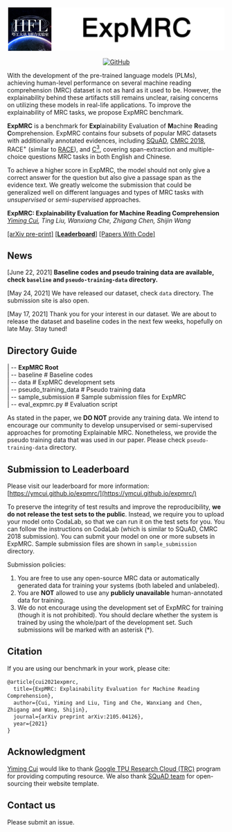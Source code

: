 <p align="center">
    <br>
    <img src="./banner.png" width="500"/>
    <br>
</p>
<p align="center">
    <a href="https://github.com/ymcui/expmrc/blob/master/LICENSE">
        <img alt="GitHub" src="https://img.shields.io/github/license/ymcui/expmrc.svg?color=blue&style=flat-square">
    </a>
</p>

With the development of the pre-trained language models (PLMs), achieving human-level performance on several machine reading comprehension (MRC) dataset is not as hard as it used to be. However, the explainability behind these artifacts still remains unclear, raising concerns on utilizing these models in real-life applications. To improve the explainability of MRC tasks, we propose ExpMRC benchmark. 

**ExpMRC** is a benchmark for **Exp**lainability Evaluation of **M**achine **R**eading **C**omprehension. ExpMRC contains four subsets of popular MRC datasets with additionally annotated evidences, including [SQuAD](https://www.aclweb.org/anthology/D16-1264/), [CMRC 2018](https://www.aclweb.org/anthology/D19-1600/), RACE<sup>+</sup> (similar to [RACE](https://www.aclweb.org/anthology/D17-1082/)), and [C<sup>3</sup>](https://www.aclweb.org/anthology/2020.tacl-1.10/), covering span-extraction and multiple-choice questions MRC tasks in both English and Chinese. 

To achieve a higher score in ExpMRC, the model should not only give a correct answer for the question but also give a passage span as the evidence text. We greatly welcome the submission that could be generalized well on different languages and types of MRC tasks with *unsupervised* or *semi-supervised* approaches.

**ExpMRC: Explainability Evaluation for Machine Reading Comprehension**  
*[Yiming Cui](https://ymcui.com), Ting Liu, Wanxiang Che, Zhigang Chen, Shijin Wang*

[[arXiv pre-print]](https://arxiv.org/abs/2105.04126) [[**Leaderboard**]](https://ymcui.github.io/expmrc/) [[Papers With Code]](https://paperswithcode.com/dataset/expmrc) 

## News

[June 22, 2021] **Baseline codes and pseudo training data are available, check `baseline` and `pseudo-training-data` directory.**

[May 24, 2021] We have released our dataset, check `data` directory. The submission site is also open.

[May 17, 2021] Thank you for your interest in our dataset. We are about to release the dataset and baseline codes in the next few weeks, hopefully on late May. Stay tuned!


## Directory Guide

| -- **ExpMRC Root**  
    | -- baseline							 # Baseline codes  
    | -- data									# ExpMRC development sets  
    | -- pseudo_training_data	 # Pseudo training data  
    | -- sample_submission		 # Sample submission files for ExpMRC  
    | -- eval_expmrc.py				# Evaluation script  

As stated in the paper, we **DO NOT** provide any training data. We intend to encourage our community to develop unsupervised or semi-supervised approaches for promoting Explainable MRC. Nonetheless, we provide the pseudo training data that was used in our paper. Please check `pseudo-training-data` directory.


## Submission to Leaderboard

Please visit our leaderboard for more information: [https://ymcui.github.io/expmrc/](https://ymcui.github.io/expmrc/)

To preserve the integrity of test results and improve the reproducibility, **we do not release the test sets to the public**. Instead, we require you to upload your model onto CodaLab, so that we can run it on the test sets for you. You can follow the instructions on CodaLab (which is similar to SQuAD, CMRC 2018 submission). You can submit your model on one or more subsets in ExpMRC.  Sample submission files are shown in `sample_submission` directory.

Submission policies:
1. You are free to use any open-source MRC data or automatically generated data for training your systems (both labeled and unlabeled).
2. You are **NOT** allowed to use any **publicly unavailable** human-annotated data for training.
3. We do not encourage using the development set of ExpMRC for training (though it is not prohibited). You should declare whether the system is trained by using the whole/part of the development set. Such submissions will be marked with an asterisk (*).


## Citation

If you are using our benchmark in your work, please cite:

```
@article{cui2021expmrc,
  title={ExpMRC: Explainability Evaluation for Machine Reading Comprehension},
  author={Cui, Yiming and Liu, Ting and Che, Wanxiang and Chen, Zhigang and Wang, Shijin},
  journal={arXiv preprint arXiv:2105.04126},
  year={2021}
}
```


## Acknowledgment

[Yiming Cui](https://ymcui.com) would like to thank [Google TPU Research Cloud (TRC)](https://g.co/tfrc) program for providing computing resource.
We also thank [SQuAD team](https://rajpurkar.github.io/SQuAD-explorer/) for open-sourcing their website template.


## Contact us

Please submit an issue.